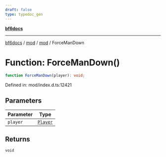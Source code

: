 ```yaml
---
draft: false
type: typedoc_gen
---
```


[**bf6docs**](../../../_index.md)

***

[bf6docs](../../../_index.md) / [mod](../../_index.md) / [mod](../_index.md) / ForceManDown

# Function: ForceManDown()

```ts
function ForceManDown(player): void;
```

Defined in: mod/index.d.ts:12421

## Parameters

| Parameter | Type |
| ------ | ------ |
| `player` | [`Player`](../Player/_index.md) |

## Returns

`void`
